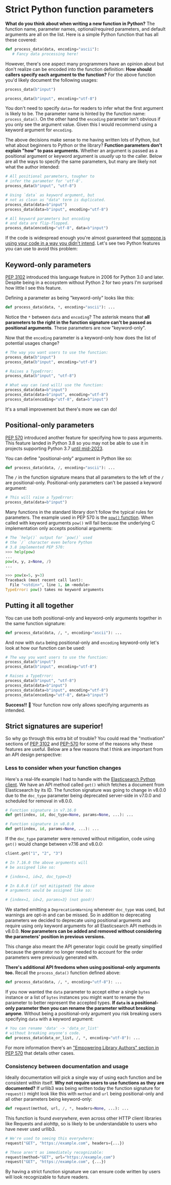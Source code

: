 # Strict Python function parameters

**What do you think about when writing a new function in Python?** The function name, parameter names, optional/required parameters, and default arguments are all on the list. Here is a simple Python function that has all these covered:

```python
def process_data(data, encoding="ascii"):
   # Fancy data processing here!
```

However, there's one aspect many programmers have an opinion about but don't realize can be encoded into the function definition: **How should callers specify each argument to the function?** For the above function you'd likely document the following usages:

```python
process_data(b"input")

process_data(b"input", encoding="utf-8")
```

You don't need to specify `data=` for readers to infer what the first argument is likely to be. The parameter name is hinted by the function name: `process_data()`. On the other hand the `encoding` parameter isn't obvious if you only see the argument value. Given this I would recommend using a keyword argument for `encoding`.

The above decisions make sense to me having written lots of Python, but what about beginners to Python or the library? **Function parameters don't explain "how" to pass arguments.** Whether an argument is passed as a positional argument or keyword argument is *usually* up to the caller. Below are all the ways to specify the same parameters, but many are likely not what the author intended:

```python
# All positional parameters, tougher to
# infer the parameter for 'utf-8'.
process_data(b"input", "utf-8")

# Using `data` as keyword argument, but
# not as clean as "data" term is duplicated.
process_data(data=b"input")
process_data(data=b"input", encoding="utf-8")

# All keyword parameters but encoding
# and data are flip-flopped.
process_data(encoding="utf-8", data=b"input")
```

If the code is widespread enough you're almost guaranteed that [someone is using your code in a way you didn't intend](https://xkcd.com/1172). Let's see two Python features you can use to avoid this problem: 

## Keyword-only parameters

[PEP 3102](https://www.python.org/dev/peps/pep-3102) introduced this language feature in 2006 for Python 3.0 and later. Despite being in a ecosystem without Python 2 for two years I'm surprised how little I see this feature.

Defining a parameter as being "keyword-only" looks like this:

```python
def process_data(data, *, encoding="ascii"): ...
```

Notice the `*` between `data` and `encoding`? The asterisk means that **all parameters to the right in the function signature can't be passed as positional arguments**. These parameters are now "keyword-only".

Now that the `encoding` parameter is a keyword-only how does the list of potential usages change?

```python
# The way you want users to use the function:
process_data(b"input")
process_data(b"input", encoding="utf-8")

# Raises a TypeError:
process_data(b"input", "utf-8")

# What way can (and will) use the function:
process_data(data=b"input")
process_data(data=b"input", encoding="utf-8")
process_data(encoding="utf-8", data=b"input")
```

It's a small improvement but there's more we can do!

## Positional-only parameters

[PEP 570](https://www.python.org/dev/peps/pep-0570) introduced another feature for specifying how to pass arguments. This feature landed in Python 3.8 so you may not be able to use it in projects supporting Python 3.7 [until mid-2023](https://endoflife.date/python).

You can define "positional-only" argument in Python like so:

```python
def process_data(data, /, encoding="ascii"): ...
```

The `/` in the function signature means that all parameters to the left of the `/` are positional-only. Positional-only parameters can't be passed a keyword argument:

```python
# This will raise a TypeError:
process_data(data=b"input")
```

Many functions in the standard library don't follow the typical rules for parameters.  The example used in PEP 570 is the [`pow()` function](https://docs.python.org/3/library/functions.html#pow). When called with keyword arguments `pow()` will fail because the underlying C implementation only accepts positional arguments:

```python
# The `help()` output for `pow()` used
# the `/` character even before Python
# 3.8 implemented PEP 570:
>>> help(pow)
...
pow(x, y, z=None, /)
...

>>> pow(x=5, y=3)
Traceback (most recent call last):
  File "<stdin>", line 1, in <module>
TypeError: pow() takes no keyword arguments
```

## Putting it all together

You can use both positional-only and keyword-only arguments together in the same function signature:

```python
def process_data(data, /, *, encoding="ascii"): ...
```

And now with `data` being positional-only and `encoding` keyword-only let's look at how our function can be used:

```python
# The way you want users to use the function:
process_data(b"input")
process_data(b"input", encoding="utf-8")

# Raises a TypeError:
process_data(b"input", "utf-8")
process_data(data=b"input")
process_data(data=b"input", encoding="utf-8")
process_data(encoding="utf-8", data=b"input")
```

**Success!!** 🎉 Your function now only allows specifying arguments as intended.

## Strict signatures are superior!

So why go through this extra bit of trouble? You could read the "motivation" sections of [PEP 3102](https://www.python.org/dev/peps/pep-3102/#rationale) and [PEP-570](https://www.python.org/dev/peps/pep-0570/#motivation) for some of the reasons why these features are useful. Below are a few reasons that I think are important from an API design perspective:

### Less to consider when your function changes

Here's a real-life example I had to handle with the [Elasticsearch Python client](https://github.com/elastic/elasticsearch-py). We have an API method called `get()` which fetches a document from Elasticsearch by its ID. The function signature was going to change in v8.0.0 due to the `doc_type` parameter being deprecated server-side in v7.0.0 and scheduled for removal in v8.0.0.

```python
# Function signature in v7.16.0
def get(index, id, doc_type=None, params=None, ...): ...

# Function signature in v8.0.0
def get(index, id, params=None, ...): ...
```

If the `doc_type` parameter were removed without mitigation, code using `get()` would change between v7.16 and v8.0.0:

```python
client.get("1", "2", "3")

# In 7.16.0 the above arguments will
# be assigned like so:

# {index=1, id=2, doc_type=3}

# In 8.0.0 (if not mitigated) the above
# arguments would be assigned like so:

# {index=1, id=2, params=3} (not good!)
```

We started emitting a `DeprecationWarning` whenever `doc_type` was used, but warnings are opt-in and can be missed. So in addition to deprecating parameters we decided to deprecate using positional arguments and require using only keyword arguments for all Elasticsearch API methods in v8.0.0. **Now parameters can be added and removed without considering the parameters' position in previous versions.**

This change also meant the API generator logic could be greatly simplified because the generator no longer needed to account for the order parameters were previously generated with.

**There's additional API freedoms when using positional-only arguments too.** Recall the `process_data()` function defined above:

```python
def process_data(data, /, *, encoding="utf-8"): ...
```

If you now wanted the `data` parameter to accept either a single `bytes` instance or a list of `bytes` instances you might want to rename the parameter to better represent the accepted types. **If `data` is a positional-only parameter then you can rename the parameter without breaking anyone**. Without being a positional-only argument you risk breaking users specifying `data` with a keyword argument:

```python
# You can rename 'data' -> 'data_or_list'
# without breaking anyone's code.
def process_data(data_or_list, /, *, encoding="utf-8"): ...
```

For more information there's an ["Empowering Library Authors" section in PEP 570](https://www.python.org/dev/peps/pep-0570/#id27) that details other cases.

### Consistency between documentation and usage

Ideally documentation will pick a single way of using each function and be consistent within itself. **Why not require users to use functions as they are documented?** If urllib3 was being written today the function signature for `request()` might look like this with `method` and `url` being positional-only and all other parameters being keyword-only:

```python
def request(method, url, /, *, headers=None, ...): ...
```

This function is found *everywhere*, even across other HTTP client libraries like Requests and aiohttp, so is likely to be understandable to users who have never used urllib3.

```python
# We're used to seeing this everywhere:
request("GET", "https://example.com", headers={...})

# These aren't as immediately recognizable:
request(method="GET", url="https://example.com")
request("GET", "https://example.com", {...})
```

By having a strict function signature we can ensure code written by users will look recognizable to future readers.
